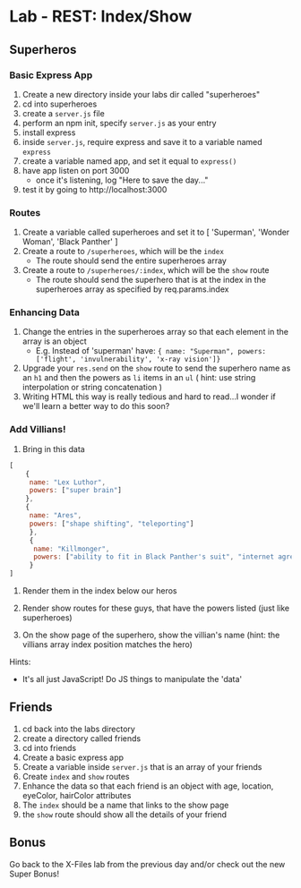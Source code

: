 # Lab - REST: Index/Show

## Superheros

### Basic Express App
1. Create a new directory inside your labs dir called "superheroes"
1. cd into superheroes
1. create a `server.js` file
1. perform an npm init, specify `server.js` as your entry
1. install express
1. inside `server.js`, require express and save it to a variable named `express`
1. create a variable named app, and set it equal to `express()`
1. have app listen on port 3000
    - once it's listening, log "Here to save the day..."
1. test it by going to http://localhost:3000

### Routes

1. Create a variable called superheroes and set it to [ 'Superman', 'Wonder Woman', 'Black Panther' ]
1. Create a route to `/superheroes`, which will be the `index`
    - The route should send the entire superheroes array
1. Create a route to `/superheroes/:index`, which will be the `show` route
    - The route should send the superhero that is at the index in the superheroes array as specified by req.params.index

### Enhancing Data

1. Change the entries in the superheroes array so that each element in the array is an object
    - E.g. Instead of 'superman' have: `{ name: "Superman", powers: ['flight', 'invulnerability', 'x-ray vision']}`
1. Upgrade your `res.send` on the `show` route to send the superhero name as an `h1` and then the powers as `li` items in an `ul` ( hint: use string interpolation or string concatenation )
1. Writing HTML this way is really tedious and hard to read...I wonder if we'll learn a better way to do this soon?

### Add Villians!
1. Bring in this data
```js
[
    {
     name: "Lex Luthor", 
     powers: ["super brain"]
    },
    {
     name: "Ares", 
     powers: ["shape shifting", "teleporting"]
     },
     {
      name: "Killmonger", 
      powers: ["ability to fit in Black Panther's suit", "internet agreement that he looks badass"]
     }
]
```

1. Render them in the index below our heros
1. Render show routes for these guys, that have the powers listed (just like superheroes) 

1. On the show page of the superhero, show the villian's name (hint: the villians array index position matches the hero)

Hints: 
- It's all just JavaScript! Do JS things to manipulate the 'data'

## Friends

1. cd back into the labs directory
1. create a directory called friends
1. cd into friends
1. Create a basic express app
1. Create a variable inside `server.js` that is an array of your friends
1. Create `index` and `show` routes
1. Enhance the data so that each friend is an object with age, location, eyeColor, hairColor attributes
1. The `index` should be a name that links to the show page
1. the `show` route should show all the details of your friend

## Bonus

Go back to the X-Files lab from the previous day and/or check out the new Super Bonus!
